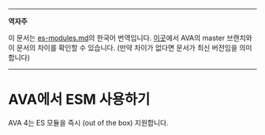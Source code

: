 ___
**역자주**

이 문서는 [es-modules.md](https://github.com/avajs/ava/blob/main/docs/recipes/es-modules.md)의 한국어 번역입니다. [이곳](https://github.com/avajs/ava/compare/71404c23302d825095659c70cb9a1b08251697ad...main#diff-0730bb7c2e8f9ea2438b52e419dd86c9)에서 AVA의 master 브랜치와 이 문서의 차이를 확인할 수 있습니다. (만약 차이가 없다면 문서가 최신 버전임을 의미합니다)
___

# AVA에서 ESM 사용하기

AVA 4는 ES 모듈을 즉시 (out of the box) 지원합니다.
